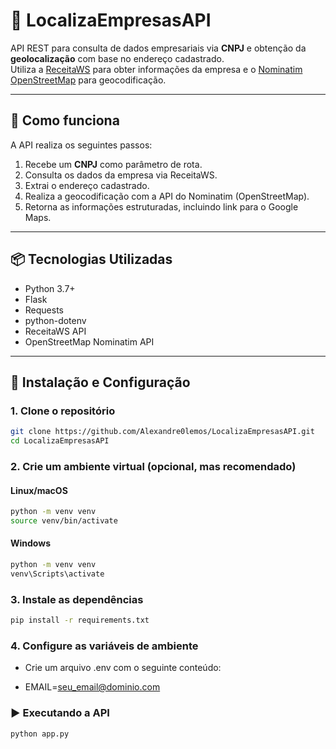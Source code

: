 # 📍 LocalizaEmpresasAPI

API REST para consulta de dados empresariais via **CNPJ** e obtenção da **geolocalização** com base no endereço cadastrado.  
Utiliza a [ReceitaWS](https://www.receitaws.com.br/) para obter informações da empresa e o [Nominatim OpenStreetMap](https://nominatim.openstreetmap.org/) para geocodificação.

---

## 🚀 Como funciona

A API realiza os seguintes passos:

1. Recebe um **CNPJ** como parâmetro de rota.
2. Consulta os dados da empresa via ReceitaWS.
3. Extrai o endereço cadastrado.
4. Realiza a geocodificação com a API do Nominatim (OpenStreetMap).
5. Retorna as informações estruturadas, incluindo link para o Google Maps.

---

## 📦 Tecnologias Utilizadas

- Python 3.7+
- Flask
- Requests
- python-dotenv
- ReceitaWS API
- OpenStreetMap Nominatim API

---

## 🔧 Instalação e Configuração

### 1. Clone o repositório

```bash
git clone https://github.com/Alexandre0lemos/LocalizaEmpresasAPI.git
cd LocalizaEmpresasAPI
```

### 2. Crie um ambiente virtual (opcional, mas recomendado)

#### Linux/macOS

```bash
python -m venv venv
source venv/bin/activate
```

#### Windows

```bash
python -m venv venv
venv\Scripts\activate
```

### 3. Instale as dependências

```bash
pip install -r requirements.txt
```

### 4. Configure as variáveis de ambiente

- Crie um arquivo .env com o seguinte conteúdo:

- EMAIL=seu_email@dominio.com

### ▶️ Executando a API

```bash
python app.py
```
